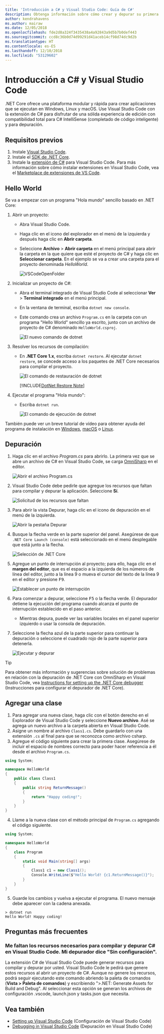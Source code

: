 ```yaml
---
title: 'Introducción a C# y Visual Studio Code: Guía de C#'
description: Obtenga información sobre cómo crear y depurar su primera aplicación .NET Core en C# mediante Visual Studio Code.
author: kendrahavens
ms.author: mairaw
ms.date: 12/05/2018
ms.openlocfilehash: fde2d8a324f3435438a4a92843a9d5b7b0def443
ms.sourcegitcommit: ccd8c36b0d74d99291d41aceb14cf98d74dc9d2b
ms.translationtype: HT
ms.contentlocale: es-ES
ms.lasthandoff: 12/10/2018
ms.locfileid: "53129602"
---
```

# <a name="get-started-with-c-and-visual-studio-code"></a>Introducción a C# y Visual Studio Code

.NET Core ofrece una plataforma modular y rápida para crear aplicaciones que se ejecutan en Windows, Linux y macOS. Use Visual Studio Code con la extensión de C# para disfrutar de una sólida experiencia de edición con compatibilidad total para C# IntelliSense (completado de código inteligente) y para depuración.

## <a name="prerequisites"></a>Requisitos previos

1. Instale [Visual Studio Code](https://code.visualstudio.com/).
2. Instale el [SDK de .NET Core](https://www.microsoft.com/net/download/core).
3. Instale la [extensión de C#](https://marketplace.visualstudio.com/items?itemName=ms-vscode.csharp) para Visual Studio Code. Para más información sobre cómo instalar extensiones en Visual Studio Code, vea el [Marketplace de extensiones de VS Code](https://code.visualstudio.com/docs/editor/extension-gallery).

## <a name="hello-world"></a>Hello World

Se va a empezar con un programa "Hola mundo" sencillo basado en .NET Core:

1. Abrir un proyecto:

    * Abra Visual Studio Code.
    * Haga clic en el icono del explorador en el menú de la izquierda y después haga clic en **Abrir carpeta**.
    * Seleccione **Archivo** > **Abrir carpeta** en el menú principal para abrir la carpeta en la que quiere que esté el proyecto de C# y haga clic en **Seleccionar carpeta**. En el ejemplo se va a crear una carpeta para el proyecto denominada *HelloWorld*.

      ![VSCodeOpenFolder](media/with-visual-studio-code/vscodeopenfolder.png)

2. Inicializar un proyecto de C#:
    * Abra el terminal integrado de Visual Studio Code al seleccionar **Ver** > **Terminal integrado** en el menú principal.
    * En la ventana de terminal, escriba `dotnet new console`.
    * Este comando crea un archivo `Program.cs` en la carpeta con un programa "Hello World" sencillo ya escrito, junto con un archivo de proyecto de C# denominado `HelloWorld.csproj`.

      ![El nuevo comando de dotnet](media/with-visual-studio-code/dotnetnew.png)

3. Resolver los recursos de compilación:

    * En **.NET Core 1.x**, escriba `dotnet restore`. Al ejecutar `dotnet restore`, se concede acceso a los paquetes de .NET Core necesarios para compilar el proyecto.

      ![El comando de restauración de dotnet](media/with-visual-studio-code/dotnetrestore.png)

      [!INCLUDE[DotNet Restore Note](~/includes/dotnet-restore-note.md)]

4. Ejecutar el programa "Hola mundo":

    * Escriba `dotnet run`.

      ![El comando de ejecución de dotnet](media/with-visual-studio-code/dotnetrun.png)

También puede ver un breve tutorial de vídeo para obtener ayuda del programa de instalación en [Windows](https://channel9.msdn.com/Blogs/dotnet/Get-started-with-VS-Code-using-CSharp-and-NET-Core), [macOS](https://channel9.msdn.com/Blogs/dotnet/Get-started-with-VS-Code-using-CSharp-and-NET-Core-on-MacOS) o [Linux](https://channel9.msdn.com/Blogs/dotnet/Get-started-with-VS-Code-Csharp-dotnet-Core-Ubuntu).

## <a name="debug"></a>Depuración

1. Haga clic en el archivo *Program.cs* para abrirlo. La primera vez que se abre un archivo de C# en Visual Studio Code, se carga [OmniSharp](https://www.omnisharp.net/) en el editor.

    ![Abrir el archivo Program.cs](media/with-visual-studio-code/opencs.png)

2. Visual Studio Code debe pedirle que agregue los recursos que faltan para compilar y depurar la aplicación. Seleccione **Sí**.

    ![Solicitud de los recursos que faltan](media/with-visual-studio-code/missing-assets.png)

3. Para abrir la vista Depurar, haga clic en el icono de depuración en el menú de la izquierda.

    ![Abrir la pestaña Depurar](media/with-visual-studio-code/opendebug.png)

4. Busque la flecha verde en la parte superior del panel. Asegúrese de que `.NET Core Launch (console)` está seleccionado en el menú desplegable que está junto a la flecha.

    ![Selección de .NET Core](media/with-visual-studio-code/selectcore.png)

5. Agregue un punto de interrupción al proyecto; para ello, haga clic en el **margen del editor**, que es el espacio a la izquierda de los números de línea del editor, junto a la línea 9 o mueva el cursor del texto de la línea 9 en el editor y presione <kbd>F9</kbd>.

    ![Establecer un punto de interrupción](media/with-visual-studio-code/setbreakpoint.png)

6. Para comenzar a depurar, seleccione <kbd>F5</kbd> o la flecha verde. El depurador detiene la ejecución del programa cuando alcanza el punto de interrupción establecido en el paso anterior.
    * Mientras depura, puede ver las variables locales en el panel superior izquierdo o usar la consola de depuración.

7. Seleccione la flecha azul de la parte superior para continuar la depuración o seleccione el cuadrado rojo de la parte superior para detenerla.

    ![Ejecutar y depurar](media/with-visual-studio-code/rundebug.png)

> [!TIP]
> Para obtener más información y sugerencias sobre solución de problemas en relación con la depuración de .NET Core con OmniSharp en Visual Studio Code, vea [Instructions for setting up the .NET Core debugger](https://github.com/OmniSharp/omnisharp-vscode/blob/master/debugger.md) (Instrucciones para configurar el depurador de .NET Core).

## <a name="add-a-class"></a>Agregar una clase

1. Para agregar una nueva clase, haga clic con el botón derecho en el Explorador de Visual Studio Code y seleccione **Nuevo archivo**. Asé se agrega un nuevo archivo a la carpeta abierta en Visual Studio Code.
2. Asigne un nombre al archivo `Class1.cs`. Debe guardarlo con una extensión `.cs` al final para que se reconozca como archivo csharp.
3. Agregue el código siguiente para crear la primera clase. Asegúrese de incluir el espacio de nombres correcto para poder hacer referencia a él desde el archivo `Program.cs`.
``` csharp
using System;

namespace HelloWorld
{
    public class Class1
    {
        public string ReturnMessage()
        {
            return "Happy coding!";
        }
    }
}
```

4. Llame a la nueva clase con el método principal de `Program.cs` agregando el código siguiente.

```csharp
using System;

namespace HelloWorld
{
    class Program
    {
        static void Main(string[] args)
        {
            Class1 c1 = new Class1();
            Console.WriteLine($"Hello World! {c1.ReturnMessage()}");
        }
    }
}
```

5. Guarde los cambios y vuelva a ejecutar el programa. El nuevo mensaje debe aparecer con la cadena anexada.
```console
> dotnet run
Hello World! Happy coding!
```

## <a name="faq"></a>Preguntas más frecuentes

### <a name="im-missing-required-assets-to-build-and-debug-c-in-visual-studio-code-my-debugger-says-no-configuration"></a>Me faltan los recursos necesarios para compilar y depurar C# en Visual Studio Code. Mi depurador dice "Sin configuración".

La extensión C# de Visual Studio Code puede generar recursos para compilar y depurar por usted. Visual Studio Code le pedirá que genere estos recursos al abrir un proyecto de C#. Aunque no genere los recursos, podrá seguir ejecutando este comando abriendo la paleta de comandos (**Vista > Paleta de comandos**) y escribiendo ">.NET: Generate Assets for Build and Debug". Al seleccionar esta opción se generan los archivos de configuración .vscode, launch.json y tasks.json que necesita.

## <a name="see-also"></a>Vea también

* [Setting up Visual Studio Code](https://code.visualstudio.com/docs/setup/setup-overview) (Configuración de Visual Studio Code)
* [Debugging in Visual Studio Code](https://code.visualstudio.com/Docs/editor/debugging) (Depuración en Visual Studio Code)
